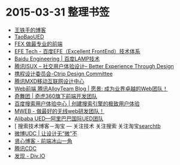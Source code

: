 # 2015-03-31 整理书签

* [王铁手的博客][wtser]
* [TaoBaoUED][ued-taobao]
* [FEX 做最专业的前端][fex-baidu]
* [EFE Tech - 百度EFE（Excellent FrontEnd）技术体系][efe-baidu]
* [Baidu Engineering | 百度LAMP技术][lamp-baidu]
* [腾讯ISUX – 社交用户体验设计– Better Experience Through Design][isux-tencent]
* [携程设计委员会-Ctrip Design Committee][ued-ctrip]
* [腾讯MXD移动互联网设计中心][mxd-tencent]
* [Web前端 腾讯AlloyTeam  Blog | 愿景: 成为业界卓越的Web团队！][alloyteam]
* [奇舞团 | 奇虎360旗下前端开发团队][75team]
* [百度搜索用户体验中心 | 创建搜索引擎的极致用户体验][ued-baidu]
* [MWEB - 做最好的无线web研发团队！][mweb-baidu]
* [Alibaba UED—阿里巴巴国际UED团队][aliued]
* [ 搜索技术博客－淘宝 — 关注技术  关注搜索  关注淘宝[searchtb]
* [微博UDC | 让设计无“微”不][udc-weibo]
* [贤心博客 - 前端冰山一角][sentsin]
* [腾讯CDC][cdc-tencent]
* [发现 - Div.IO][div-io]



[div-io]: http://div.io/digg
[cdc-tencent]: http://cdc.tencent.com/
[sentsin]: http://sentsin.com/
[udc-weibo]: http://udc.weibo.com/
[searchtb]: http://www.searchtb.com/
[aliued]: http://www.aliued.com/
[mweb-baidu]: http://mweb.baidu.com/
[ued-baidu]: http://ued.baidu.com/
[75team]: http://www.75team.com/
[alloyteam]: http://www.alloyteam.com/
[mxd-tencent]: http://mxd.tencent.com/
[ued-ctrip]: http://ued.ctrip.com/blog/
[isux-tencent]: http://isux.tencent.com/
[lamp-baidu]: http://lamp.baidu.com/
[efe-baidu]: http://efe.baidu.com/
[fex-baidu]: http://fex.baidu.com/
[ued-taobao]: http://ued.taobao.org/blog/
[wtser]: http://wtser.com/
